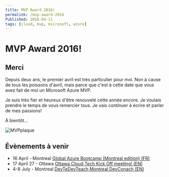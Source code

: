 ```yaml
---
title: MVP Award 2016!
permalink: /mvp-award-2016
Published: 2016-04-11
tags: [cloud, mvp, microsoft, azure]
---
```


MVP Award 2016!
===============

Merci
-----

Depuis deux ans, le premier avril est très particulier pour moi. Non à cause de tous les poissons d'avril, mais parce que c'est à cette date que vous avez fait de moi un Microsoft Azure MVP.

Je suis très fier et heureux d'être renouvelé cette année encore. Je voulais prendre le temps de vous remercier tous. Je vais continuer à écrire et parler de mes passions!

À bientôt...

![MVPplaque][mvpplaque]


Évènements à venir
------------------

- 16 April - Montreal [Global Azure Bootcamp (Montreal edition) (FR)](http://www.meetup.com/msdevmtl/events/223840152/)
- 17 April 27 - Ottawa [Ottawa Cloud Tech Kick Off meeting! (EN)](http://www.meetup.com/OttCloudTech/events/229637835/)
- 4-8 July - Montreal [DevTeDevTeach Montreal DevConach (EN)](http://www.devteach.com/Index.aspx)




[mvpplaque]: /content/images/2016/04/MVP2016_paque.JPG
